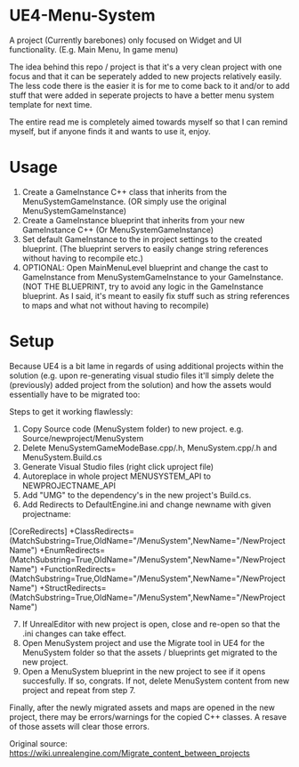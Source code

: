 # UE4-Menu-System
A project (Currently barebones) only focused on Widget and UI functionality. (E.g. Main Menu, In game menu)

<p>The idea behind this repo / project is that it's a very clean project with one focus and that it can be seperately added to new projects relatively easily. The less code there is the easier it is for me to come back to it and/or to add stuff that were added in seperate projects to have a better menu system template for next time.</p>

<p>The entire read me is completely aimed towards myself so that I can remind myself, but if anyone finds it and wants to use it, enjoy. 

# Usage
1. Create a GameInstance C++ class that inherits from the MenuSystemGameInstance. (OR simply use the original MenuSystemGameInstance)
2. Create a GameInstance blueprint that inherits from your new GameInstance C++ (Or MenuSystemGameInstance)
3. Set default GameInstance to the in project settings to the created blueprint. (The blueprint servers to easily change string references without having to recompile etc.)
4. OPTIONAL: Open MainMenuLevel blueprint and change the cast to GameInstance from MenuSystemGameInstance to your GameInstance. (NOT THE BLUEPRINT, try to avoid any logic in the GameInstance blueprint. As I said, it's meant to easily fix stuff such as string references to maps and what not without having to recompile)

# Setup
Because UE4 is a bit lame in regards of using additional projects within the solution (e.g. upon re-generating visual studio files it'll simply delete the (previously) added project from the solution) and how the assets would essentially have to be migrated too:

Steps to get it working flawlessly:

1. Copy Source code (MenuSystem folder) to new project. e.g. Source/newproject/MenuSystem 
2. Delete MenuSystemGameModeBase.cpp/.h, MenuSystem.cpp/.h and MenuSystem.Build.cs
3. Generate Visual Studio files (right click uproject file)
4. Autoreplace in whole project MENUSYSTEM_API to NEWPROJECTNAME_API
5. Add "UMG" to the dependency's in the new project's Build.cs.
6. Add Redirects to DefaultEngine.ini and change newname with given projectname:

[CoreRedirects]
+ClassRedirects=(MatchSubstring=True,OldName="/MenuSystem",NewName="/NewProjectName")
+EnumRedirects=(MatchSubstring=True,OldName="/MenuSystem",NewName="/NewProjectName")
+FunctionRedirects=(MatchSubstring=True,OldName="/MenuSystem",NewName="/NewProjectName")
+StructRedirects=(MatchSubstring=True,OldName="/MenuSystem",NewName="/NewProjectName")

7. If UnrealEditor with new project is open, close and re-open so that the .ini changes can take effect.
8. Open MenuSystem project and use the Migrate tool in UE4 for the MenuSystem folder so that the assets / blueprints get migrated to the new project.
9. Open a MenuSystem blueprint in the new project to see if it opens succesfully. If so, congrats. If not, delete MenuSystem content from new project and repeat from step 7.

Finally, after the newly migrated assets and maps are opened in the new project, there may be errors/warnings for the copied C++ classes. A resave of those assets will clear those errors.

Original source:
https://wiki.unrealengine.com/Migrate_content_between_projects





